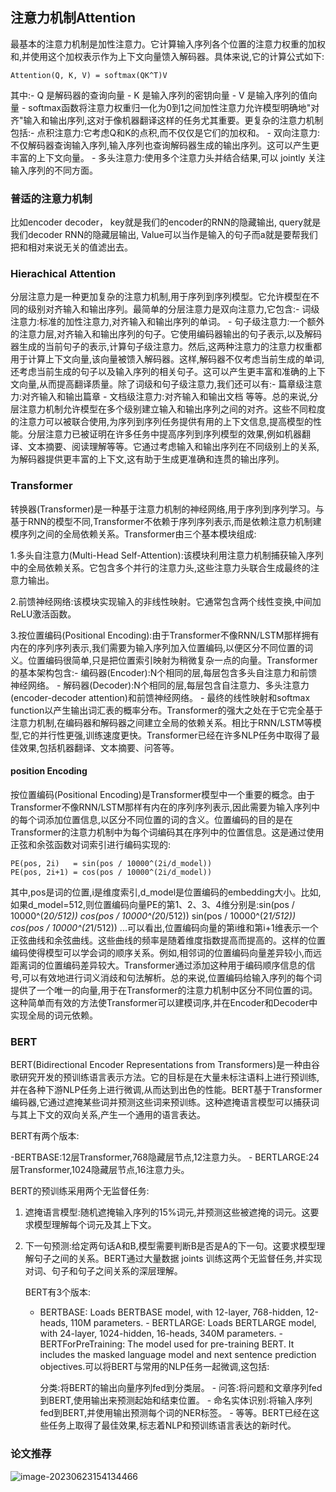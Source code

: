 ## 注意力机制Attention

最基本的注意力机制是加性注意力。它计算输入序列各个位置的注意力权重的加权和,并使用这个加权表示作为上下文向量馈入解码器。具体来说,它的计算公式如下:

```
Attention(Q, K, V) = softmax(QK^T)V
```

其中:- Q 是解码器的查询向量
\- K 是输入序列的密钥向量
\- V 是输入序列的值向量
\- softmax函数将注意力权重归一化为0到1之间加性注意力允许模型明确地"对齐"输入和输出序列,这对于像机器翻译这样的任务尤其重要。更复杂的注意力机制包括:- 点积注意力:它考虑Q和K的点积,而不仅仅是它们的加权和。
\- 双向注意力:不仅解码器查询输入序列,输入序列也查询解码器生成的输出序列。这可以产生更丰富的上下文向量。
\- 多头注意力:使用多个注意力头并结合结果,可以 jointly 关注输入序列的不同方面。

### 普适的注意力机制

比如encoder decoder， key就是我们的encoder的RNN的隐藏输出, query就是我们decoder RNN的隐藏层输出, Value可以当作是输入的句子而a就是要帮我们把和相对来说无关的值滤出去。

### Hierachical Attention

分层注意力是一种更加复杂的注意力机制,用于序列到序列模型。它允许模型在不同的级别对齐输入和输出序列。最简单的分层注意力是双向注意力,它包含:- 词级注意力:标准的加性注意力,对齐输入和输出序列的单词。
\- 句子级注意力:一个额外的注意力层,对齐输入和输出序列的句子。它使用编码器输出的句子表示,以及解码器生成的当前句子的表示,计算句子级注意力。然后,这两种注意力的注意力权重都用于计算上下文向量,该向量被馈入解码器。这样,解码器不仅考虑当前生成的单词,还考虑当前生成的句子以及输入序列的相关句子。这可以产生更丰富和准确的上下文向量,从而提高翻译质量。除了词级和句子级注意力,我们还可以有:- 篇章级注意力:对齐输入和输出篇章
\- 文档级注意力:对齐输入和输出文档
等等。总的来说,分层注意力机制允许模型在多个级别建立输入和输出序列之间的对齐。这些不同粒度的注意力可以被联合使用,为序列到序列任务提供有用的上下文信息,提高模型的性能。分层注意力已被证明在许多任务中提高序列到序列模型的效果,例如机器翻译、文本摘要、阅读理解等等。它通过考虑输入和输出序列在不同级别上的关系,为解码器提供更丰富的上下文,这有助于生成更准确和连贯的输出序列。

### Transformer

转换器(Transformer)是一种基于注意力机制的神经网络,用于序列到序列学习。与基于RNN的模型不同,Transformer不依赖于序列序列表示,而是依赖注意力机制建模序列之间的全局依赖关系。Transformer由三个基本模块组成:

1.多头自注意力(Multi-Head Self-Attention):该模块利用注意力机制捕获输入序列中的全局依赖关系。它包含多个并行的注意力头,这些注意力头联合生成最终的注意力输出。

2.前馈神经网络:该模块实现输入的非线性映射。它通常包含两个线性变换,中间加ReLU激活函数。

3.按位置编码(Positional Encoding):由于Transformer不像RNN/LSTM那样拥有内在的序列序列表示,我们需要为输入序列加入位置编码,以便区分不同位置的词义。位置编码很简单,只是把位置索引映射为稍微复杂一点的向量。Transformer的基本架构包含:- 编码器(Encoder):N个相同的层,每层包含多头自注意力和前馈神经网络。
\- 解码器(Decoder):N个相同的层,每层包含自注意力、多头注意力(encoder-decoder attention)和前馈神经网络。
\- 最终的线性映射和softmax function以产生输出词汇表的概率分布。Transformer的强大之处在于它完全基于注意力机制,在编码器和解码器之间建立全局的依赖关系。相比于RNN/LSTM等模型,它的并行性更强,训练速度更快。Transformer已经在许多NLP任务中取得了最佳效果,包括机器翻译、文本摘要、问答等。

 

#### position Encoding

按位置编码(Positional Encoding)是Transformer模型中一个重要的概念。由于Transformer不像RNN/LSTM那样有内在的序列序列表示,因此需要为输入序列中的每个词添加位置信息,以区分不同位置的词的含义。位置编码的目的是在Transformer的注意力机制中为每个词编码其在序列中的位置信息。这是通过使用正弦和余弦函数对词索引进行编码实现的:

```
PE(pos, 2i)   = sin(pos / 10000^(2i/d_model))
PE(pos, 2i+1) = cos(pos / 10000^(2i/d_model))
```

其中,pos是词的位置,i是维度索引,d_model是位置编码的embedding大小。比如,如果d_model=512,则位置编码向量PE的第1、2、3、4维分别是:sin(pos / 10000^(2*0/512))
cos(pos / 10000^(2*0/512))
sin(pos / 10000^(2*1/512)) 
cos(pos / 10000^(2*1/512))
...可以看出,位置编码向量的第i维和第i+1维表示一个正弦曲线和余弦曲线。这些曲线的频率是随着维度指数提高而提高的。这样的位置编码使得模型可以学会词的顺序关系。例如,相邻词的位置编码向量差异较小,而远距离词的位置编码差异较大。Transformer通过添加这种用于编码顺序信息的信号,可以有效地进行词义消歧和句法解析。总的来说,位置编码给输入序列的每个词提供了一个唯一的向量,用于在Transformer的注意力机制中区分不同位置的词。这种简单而有效的方法使Transformer可以建模词序,并在Encoder和Decoder中实现全局的词元依赖。

### BERT

BERT(Bidirectional Encoder Representations from Transformers)是一种由谷歌研究开发的预训练语言表示方法。它的目标是在大量未标注语料上进行预训练,并在各种下游NLP任务上进行微调,从而达到出色的性能。BERT基于Transformer编码器,它通过遮掩某些词并预测这些词来预训练。这种遮掩语言模型可以捕获词与其上下文的双向关系,产生一个通用的语言表达。

BERT有两个版本:

\-BERTBASE:12层Transformer,768隐藏层节点,12注意力头。
\- BERTLARGE:24层Transformer,1024隐藏层节点,16注意力头。

BERT的预训练采用两个无监督任务:

1. 遮掩语言模型:随机遮掩输入序列的15%词元,并预测这些被遮掩的词元。这要求模型理解每个词元及其上下文。

2. 下一句预测:给定两句话A和B,模型需要判断B是否是A的下一句。这要求模型理解句子之间的关系。BERT通过大量数据 joints 训练这两个无监督任务,并实现对词、句子和句子之间关系的深层理解。

   BERT有3个版本:

   - BERTBASE: Loads BERTBASE model, with 12-layer, 768-hidden, 12-heads, 110M parameters.
     \- BERTLARGE: Loads BERTLARGE model, with 24-layer, 1024-hidden, 16-heads, 340M parameters.
     \- BERTForPreTraining: The model used for pre-training BERT. It includes the masked language model and next sentence prediction objectives.可以将BERT与常用的NLP任务一起微调,这包括:

     分类:将BERT的输出向量序列fed到分类层。
     \- 问答:将问题和文章序列fed到BERT,使用输出来预测起始和结束位置。
     \- 命名实体识别:将输入序列fed到BERT,并使用输出预测每个词的NER标签。
     \- 等等。BERT已经在这些任务上取得了最佳效果,标志着NLP和预训练语言表达的新时代。

### 论文推荐

![image-20230623154134466](C:\Users\wangzhanghang\AppData\Roaming\Typora\typora-user-images\image-20230623154134466.png)